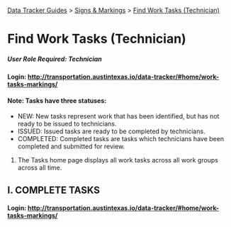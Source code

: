 [Data Tracker Guides](https://github.com/cityofaustin/data-tracker-guides]) > [Signs & Markings](https://github.com/cityofaustin/data-tracker-guides/tree/master/signsmarkings) > [Find Work Tasks (Technician)](https://github.com/cityofaustin/data-tracker-guides/blob/master/signsmarkings/find_tasks_tech.md)

#  Find Work Tasks (Technician)
##### User Role Required: Technician

#### Login: http://transportation.austintexas.io/data-tracker/#home/work-tasks-markings/

#### Note: Tasks have three statuses:

- NEW: New tasks represent work that has been identified, but has not ready to be issued to technicians.
- ISSUED: Issued tasks are ready to be completed by technicians.
- COMPLETED: Completed tasks are tasks which technicians have been completed and submitted for review.

1. The Tasks home page displays all work tasks across all work groups across all time.



## I. COMPLETE TASKS

#### Login: http://transportation.austintexas.io/data-tracker/#home/work-tasks-markings/
